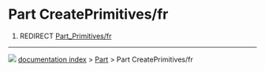 # Part CreatePrimitives/fr
1.  REDIRECT [Part\_Primitives/fr](Part_Primitives/fr.md)



---
![](images/Right_arrow.png) [documentation index](../README.md) > [Part](Part_Workbench.md) > Part CreatePrimitives/fr
